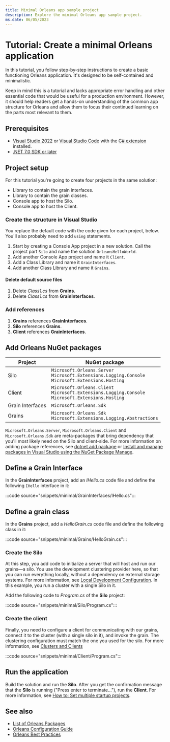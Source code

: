 ```yaml
---
title: Minimal Orleans app sample project
description: Explore the minimal Orleans app sample project.
ms.date: 06/05/2023
---
```


# Tutorial: Create a minimal Orleans application

In this tutorial, you follow step-by-step instructions to create a basic functioning Orleans application. It's designed to be self-contained and minimalistic.

Keep in mind this is a tutorial and lacks appropriate error handling and other essential code that would be useful for a production environment. However, it should help readers get a hands-on understanding of the common app structure for Orleans and allow them to focus their continued learning on the parts most relevant to them.

## Prerequisites

- [Visual Studio 2022](https://visualstudio.microsoft.com/downloads/) or [Visual Studio Code](https://code.visualstudio.com/download) with the [C# extension](https://marketplace.visualstudio.com/items?itemName=ms-dotnettools.csharp) installed.
- [.NET 7.0 SDK or later](https://dotnet.microsoft.com/download/dotnet/7.0)

## Project setup

For this tutorial you're going to create four projects in the same solution:

- Library to contain the grain interfaces.
- Library to contain the grain classes.
- Console app to host the Silo.
- Console app to host the Client.

### Create the structure in Visual Studio

You replace the default code with the code given for each project, below. You'll also probably need to add `using` statements.

1. Start by creating a Console App project in a new solution. Call the project part `Silo` and name the solution `OrleansHelloWorld`.
2. Add another Console App project and name it `Client`.
3. Add a Class Library and name it `GrainInterfaces`.
4. Add another Class Library and name it `Grains`.

#### Delete default source files

1. Delete _Class1.cs_ from **Grains**.
1. Delete _Class1.cs_ from **GrainInterfaces**.

### Add references

1. **Grains** references **GrainInterfaces**.
1. **Silo** references **Grains**.
1. **Client** references **GrainInterfaces**.

## Add Orleans NuGet packages

| Project | NuGet package |
|---|---|
| Silo | `Microsoft.Orleans.Server`<br>`Microsoft.Extensions.Logging.Console`<br>`Microsoft.Extensions.Hosting` |
| Client | `Microsoft.Orleans.Client`<br>`Microsoft.Extensions.Logging.Console`<br>`Microsoft.Extensions.Hosting` |
| Grain Interfaces | `Microsoft.Orleans.Sdk` |
| Grains | `Microsoft.Orleans.Sdk`<br>`Microsoft.Extensions.Logging.Abstractions` |

`Microsoft.Orleans.Server`, `Microsoft.Orleans.Client` and `Microsoft.Orleans.Sdk` are meta-packages that bring dependency that you'll most likely need on the Silo and client-side. For more information on adding package references, see [dotnet add package](../../core/tools/dotnet-add-package.md) or [Install and manage packages in Visual Studio using the NuGet Package Manage](/nuget/consume-packages/install-use-packages-visual-studio).

## Define a Grain Interface

In the **GrainInterfaces** project, add an _IHello.cs_ code file and define the following `IHello` interface in it:

:::code source="snippets/minimal/GrainInterfaces/IHello.cs":::

## Define a grain class

In the **Grains** project, add a _HelloGrain.cs_ code file and define the following class in it:

:::code source="snippets/minimal/Grains/HelloGrain.cs":::

### Create the Silo

At this step, you add code to initialize a server that will host and run our grains&mdash;a silo. You use the development clustering provider here, so that you can run everything locally, without a dependency on external storage systems. For more information, see [Local Development Configuration](../host/configuration-guide/local-development-configuration.md). In this example, you run a cluster with a single Silo in it.

Add the following code to _Program.cs_ of the **Silo** project:

:::code source="snippets/minimal/Silo/Program.cs":::

### Create the client

Finally, you need to configure a client for communicating with our grains, connect it to the cluster (with a single silo in it), and invoke the grain. The clustering configuration must match the one you used for the silo. For more information, see [Clusters and Clients](../host/client.md)

:::code source="snippets/minimal/Client/Program.cs":::

## Run the application

Build the solution and run the **Silo**. After you get the confirmation message that the **Silo** is running ("Press enter to terminate..."), run the **Client**. For more information, see [How to: Set multiple startup projects](/visualstudio/ide/how-to-set-multiple-startup-projects).

## See also

- [List of Orleans Packages](../resources/nuget-packages.md)
- [Orleans Configuration Guide](../host/configuration-guide/index.md)
- [Orleans Best Practices](https://www.microsoft.com/research/publication/orleans-best-practices)
